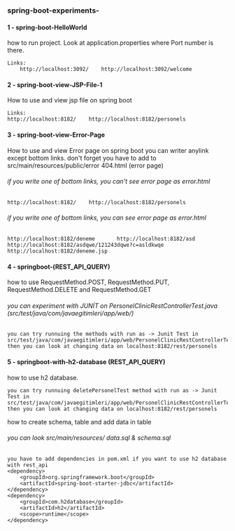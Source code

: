 ### spring-boot-experiments-

#### 1 - spring-boot-HelloWorld
how to run project. Look at application.properties where Port number is there. 
``` 
Links: 
    http://localhost:3092/    http://localhost:3092/welcome
```
#### 2 - spring-boot-view-JSP-File-1
How to use and view jsp file on spring boot
``` 
Links: 
http://localhost:8182/    http://localhost:8182/personels
```
#### 3 - spring-boot-view-Error-Page
How to use and view Error page on spring boot
you can writer anylink  except bottom links. don't forget you have to add to src/main/resources/public/error 404.html (error page)  
###### if you write one of bottom links, you can't see error page as error.html
``` 
http://localhost:8182/    http://localhost:8182/personels
``` 
###### if you write one of bottom links, you can see error page as error.html
``` 
http://localhost:8182/deneme       http://localhost:8182/asd        
http://localhost:8182/asdqwe/121243dqwe?c=asldkwqe     http://localhost:8182/deneme.jsp
```

#### 4 - springboot-(REST_API_QUERY)
how to use RequestMethod.POST, RequestMethod.PUT, RequestMethod.DELETE and RequestMethod.GET
###### you can experiment  with JUNİT on PersonelClinicRestControllerTest.java  (src/test/java/com/javaegitimleri/app/web/) 
```   
you can try runnuing the methods with run as -> Junit Test in src/test/java/com/javaegitimleri/app/web/PersonelClinicRestControllerTest.java. then you can look at changing data on localhost:8182/rest/personels
``` 

#### 5 - springboot-with-h2-database (REST_API_QUERY) 
how to use h2 database.
```  
you can try runnuing deletePersonelTest method with run as -> Junit Test in src/test/java/com/javaegitimleri/app/web/PersonelClinicRestControllerTest.java. then you can look at changing data on localhost:8182/rest/personels
``` 
how to create schema, table and add data in table
###### you can look src/main/resources/ data.sql & schema.sql 

``` 
you have to add dependencies in pom.xml if you want to use h2 database with rest_api
<dependency>
    <groupId>org.springframework.boot</groupId>
    <artifactId>spring-boot-starter-jdbc</artifactId>
</dependency>
<dependency>
    <groupId>com.h2database</groupId>
    <artifactId>h2</artifactId>
    <scope>runtime</scope>
</dependency>
``` 
